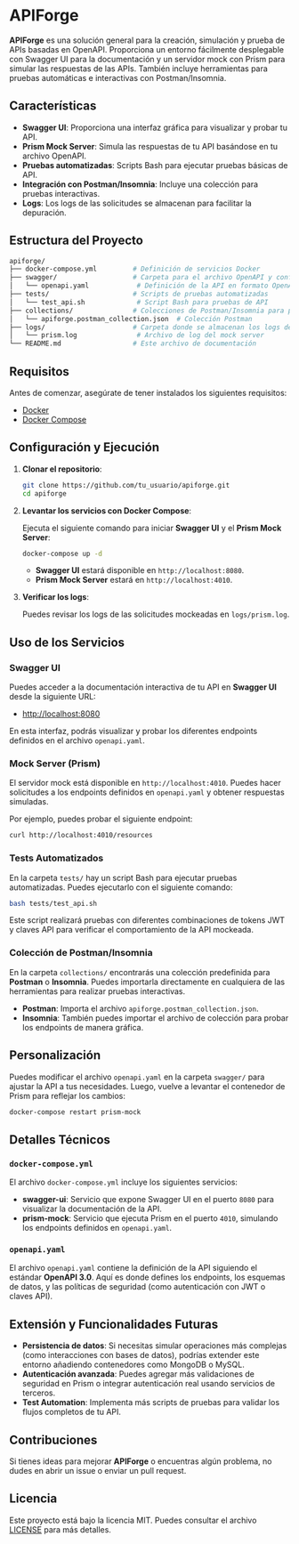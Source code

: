 
# APIForge

**APIForge** es una solución general para la creación, simulación y prueba de APIs basadas en OpenAPI. Proporciona un entorno fácilmente desplegable con Swagger UI para la documentación y un servidor mock con Prism para simular las respuestas de las APIs. También incluye herramientas para pruebas automáticas e interactivas con Postman/Insomnia.

## Características

- **Swagger UI**: Proporciona una interfaz gráfica para visualizar y probar tu API.
- **Prism Mock Server**: Simula las respuestas de tu API basándose en tu archivo OpenAPI.
- **Pruebas automatizadas**: Scripts Bash para ejecutar pruebas básicas de API.
- **Integración con Postman/Insomnia**: Incluye una colección para pruebas interactivas.
- **Logs**: Los logs de las solicitudes se almacenan para facilitar la depuración.

## Estructura del Proyecto

```bash
apiforge/
├── docker-compose.yml         # Definición de servicios Docker
├── swagger/                   # Carpeta para el archivo OpenAPI y configuración de Swagger
│   └── openapi.yaml            # Definición de la API en formato OpenAPI
├── tests/                     # Scripts de pruebas automatizadas
│   └── test_api.sh             # Script Bash para pruebas de API
├── collections/               # Colecciones de Postman/Insomnia para pruebas interactivas
│   └── apiforge.postman_collection.json  # Colección Postman
├── logs/                      # Carpeta donde se almacenan los logs del mock server
│   └── prism.log               # Archivo de log del mock server
└── README.md                  # Este archivo de documentación
```

## Requisitos

Antes de comenzar, asegúrate de tener instalados los siguientes requisitos:

- [Docker](https://docs.docker.com/get-docker/)
- [Docker Compose](https://docs.docker.com/compose/install/)

## Configuración y Ejecución

1. **Clonar el repositorio**:

   ```bash
   git clone https://github.com/tu_usuario/apiforge.git
   cd apiforge
   ```

2. **Levantar los servicios con Docker Compose**:

   Ejecuta el siguiente comando para iniciar **Swagger UI** y el **Prism Mock Server**:

   ```bash
   docker-compose up -d
   ```

   - **Swagger UI** estará disponible en `http://localhost:8080`.
   - **Prism Mock Server** estará en `http://localhost:4010`.

3. **Verificar los logs**:

   Puedes revisar los logs de las solicitudes mockeadas en `logs/prism.log`.

## Uso de los Servicios

### Swagger UI

Puedes acceder a la documentación interactiva de tu API en **Swagger UI** desde la siguiente URL:

- [http://localhost:8080](http://localhost:8080)

En esta interfaz, podrás visualizar y probar los diferentes endpoints definidos en el archivo `openapi.yaml`.

### Mock Server (Prism)

El servidor mock está disponible en `http://localhost:4010`. Puedes hacer solicitudes a los endpoints definidos en `openapi.yaml` y obtener respuestas simuladas.

Por ejemplo, puedes probar el siguiente endpoint:

```bash
curl http://localhost:4010/resources
```

### Tests Automatizados

En la carpeta `tests/` hay un script Bash para ejecutar pruebas automatizadas. Puedes ejecutarlo con el siguiente comando:

```bash
bash tests/test_api.sh
```

Este script realizará pruebas con diferentes combinaciones de tokens JWT y claves API para verificar el comportamiento de la API mockeada.

### Colección de Postman/Insomnia

En la carpeta `collections/` encontrarás una colección predefinida para **Postman** o **Insomnia**. Puedes importarla directamente en cualquiera de las herramientas para realizar pruebas interactivas.

- **Postman**: Importa el archivo `apiforge.postman_collection.json`.
- **Insomnia**: También puedes importar el archivo de colección para probar los endpoints de manera gráfica.

## Personalización

Puedes modificar el archivo `openapi.yaml` en la carpeta `swagger/` para ajustar la API a tus necesidades. Luego, vuelve a levantar el contenedor de Prism para reflejar los cambios:

```bash
docker-compose restart prism-mock
```

## Detalles Técnicos

### `docker-compose.yml`

El archivo `docker-compose.yml` incluye los siguientes servicios:

- **swagger-ui**: Servicio que expone Swagger UI en el puerto `8080` para visualizar la documentación de la API.
- **prism-mock**: Servicio que ejecuta Prism en el puerto `4010`, simulando los endpoints definidos en `openapi.yaml`.

### `openapi.yaml`

El archivo `openapi.yaml` contiene la definición de la API siguiendo el estándar **OpenAPI 3.0**. Aquí es donde defines los endpoints, los esquemas de datos, y las políticas de seguridad (como autenticación con JWT o claves API).

## Extensión y Funcionalidades Futuras

- **Persistencia de datos**: Si necesitas simular operaciones más complejas (como interacciones con bases de datos), podrías extender este entorno añadiendo contenedores como MongoDB o MySQL.
- **Autenticación avanzada**: Puedes agregar más validaciones de seguridad en Prism o integrar autenticación real usando servicios de terceros.
- **Test Automation**: Implementa más scripts de pruebas para validar los flujos completos de tu API.

## Contribuciones

Si tienes ideas para mejorar **APIForge** o encuentras algún problema, no dudes en abrir un issue o enviar un pull request.

## Licencia

Este proyecto está bajo la licencia MIT. Puedes consultar el archivo [LICENSE](LICENSE) para más detalles.
